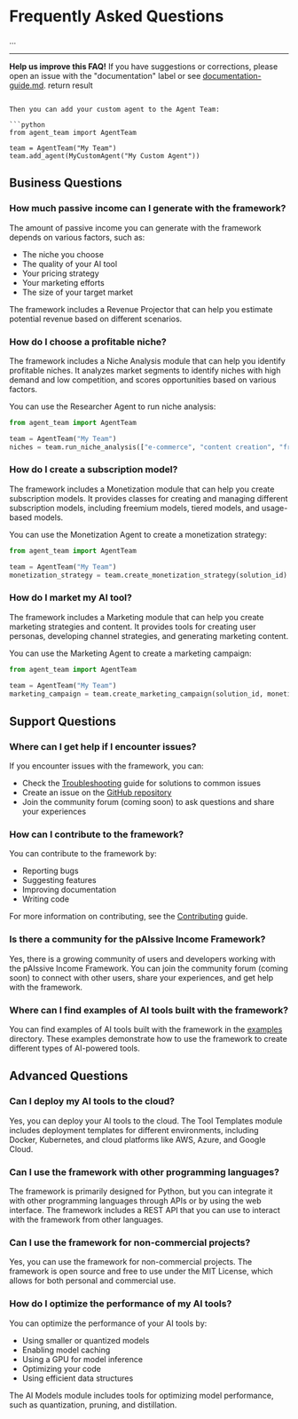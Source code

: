 # Frequently Asked Questions

...

---

**Help us improve this FAQ!**
If you have suggestions or corrections, please open an issue with the "documentation" label or see [documentation-guide.md](documentation-guide.md).
        return result
```

Then you can add your custom agent to the Agent Team:

```python
from agent_team import AgentTeam

team = AgentTeam("My Team")
team.add_agent(MyCustomAgent("My Custom Agent"))
```

## Business Questions

### How much passive income can I generate with the framework?

The amount of passive income you can generate with the framework depends on various factors, such as:
- The niche you choose
- The quality of your AI tool
- Your pricing strategy
- Your marketing efforts
- The size of your target market

The framework includes a Revenue Projector that can help you estimate potential revenue based on different scenarios.

### How do I choose a profitable niche?

The framework includes a Niche Analysis module that can help you identify profitable niches. It analyzes market segments to identify niches with high demand and low competition, and scores opportunities based on various factors.

You can use the Researcher Agent to run niche analysis:

```python
from agent_team import AgentTeam

team = AgentTeam("My Team")
niches = team.run_niche_analysis(["e-commerce", "content creation", "freelancing"])
```

### How do I create a subscription model?

The framework includes a Monetization module that can help you create subscription models. It provides classes for creating and managing different subscription models, including freemium models, tiered models, and usage-based models.

You can use the Monetization Agent to create a monetization strategy:

```python
from agent_team import AgentTeam

team = AgentTeam("My Team")
monetization_strategy = team.create_monetization_strategy(solution_id)
```

### How do I market my AI tool?

The framework includes a Marketing module that can help you create marketing strategies and content. It provides tools for creating user personas, developing channel strategies, and generating marketing content.

You can use the Marketing Agent to create a marketing campaign:

```python
from agent_team import AgentTeam

team = AgentTeam("My Team")
marketing_campaign = team.create_marketing_campaign(solution_id, monetization_strategy_id)
```

## Support Questions

### Where can I get help if I encounter issues?

If you encounter issues with the framework, you can:
- Check the [Troubleshooting](troubleshooting.md) guide for solutions to common issues
- Create an issue on the [GitHub repository](https://github.com/anchapin/pAIssive_income/issues)
- Join the community forum (coming soon) to ask questions and share your experiences

### How can I contribute to the framework?

You can contribute to the framework by:
- Reporting bugs
- Suggesting features
- Improving documentation
- Writing code

For more information on contributing, see the [Contributing](contributing.md) guide.

### Is there a community for the pAIssive Income Framework?

Yes, there is a growing community of users and developers working with the pAIssive Income Framework. You can join the community forum (coming soon) to connect with other users, share your experiences, and get help with the framework.

### Where can I find examples of AI tools built with the framework?

You can find examples of AI tools built with the framework in the [examples](../examples) directory. These examples demonstrate how to use the framework to create different types of AI-powered tools.

## Advanced Questions

### Can I deploy my AI tools to the cloud?

Yes, you can deploy your AI tools to the cloud. The Tool Templates module includes deployment templates for different environments, including Docker, Kubernetes, and cloud platforms like AWS, Azure, and Google Cloud.

### Can I use the framework with other programming languages?

The framework is primarily designed for Python, but you can integrate it with other programming languages through APIs or by using the web interface. The framework includes a REST API that you can use to interact with the framework from other languages.

### Can I use the framework for non-commercial projects?

Yes, you can use the framework for non-commercial projects. The framework is open source and free to use under the MIT License, which allows for both personal and commercial use.

### How do I optimize the performance of my AI tools?

You can optimize the performance of your AI tools by:
- Using smaller or quantized models
- Enabling model caching
- Using a GPU for model inference
- Optimizing your code
- Using efficient data structures

The AI Models module includes tools for optimizing model performance, such as quantization, pruning, and distillation.
